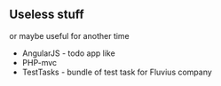 ## Useless stuff

or maybe useful for another time

* AngularJS - todo app like
* PHP-mvc
* TestTasks - bundle of test task for Fluvius company